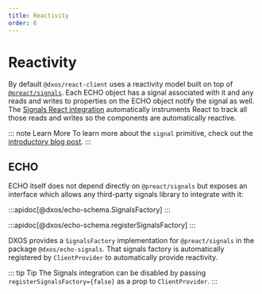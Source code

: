 ```yaml
---
title: Reactivity
order: 6
---
```


# Reactivity

By default `@dxos/react-client` uses a reactivity model built on top of [`@preact/signals`](https://github.com/preactjs/signals).
Each ECHO object has a signal associated with it and any reads and writes to properties on the ECHO object notify the signal as well.
The [Signals React integration](https://github.com/preactjs/signals/blob/main/packages/react/README.md#react-integration) automatically instruments React to track all those reads and writes so the components are automatically reactive.

::: note Learn More
To learn more about the `signal` primitive, check out the [introductory blog post](https://preactjs.com/blog/introducing-signals).
:::

## ECHO

ECHO itself does not depend directly on `@preact/signals` but exposes an interface which allows any third-party signals library to integrate with it:

:::apidoc[@dxos/echo-schema.SignalsFactory]
:::

:::apidoc[@dxos/echo-schema.registerSignalsFactory]
:::

DXOS provides a `SignalsFactory` implementation for `@preact/signals` in the package `@dxos/echo-signals`.
That signals factory is automatically registered by `ClientProvider` to automatically provide reactivity.

::: tip Tip
The Signals integration can be disabled by passing `registerSignalsFactory={false}` as a prop to `ClientProvider`.
:::
